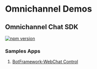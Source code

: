 # Omnichannel Demos

## Omnichannel Chat SDK
[![npm version](https://badge.fury.io/js/%40microsoft%2Fomnichannel-chat-sdk.svg)](https://badge.fury.io/js/%40microsoft%2Fomnichannel-chat-sdk)

### Samples Apps

1. [BotFramework-WebChat Control](https://xteddie.github.io/omnichannel-demos/omnichannel-chat-sdk/botframework-webchat-control/index.html)